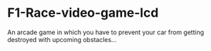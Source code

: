 # F1-Race-video-game-lcd
An arcade game in which you have to prevent your car from getting destroyed with upcoming obstacles...
